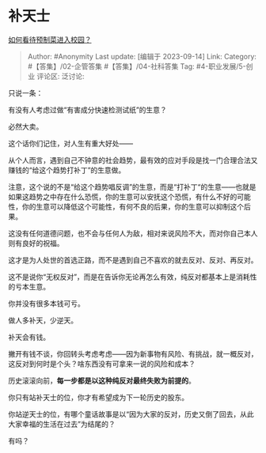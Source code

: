 # 补天士
[如何看待预制菜进入校园？](https://www.zhihu.com/question/620586432/answer/3211543459)

> Author: #Anonymity
> Last update: [编辑于 2023-09-14]
> Link:
> Category: #【答集】/02-企管答集 #【答集】/04-社科答集
> Tag: #4-职业发展/5-创业 
> 评论区:
> 泛讨论:

只说一条：

有没有人考虑过做“有害成分快速检测试纸”的生意？

必然大卖。

这个话你们记住，对人生有重大好处——

从个人而言，遇到自己不钟意的社会趋势，最有效的应对手段是找一门合理合法又赚钱的“给这个趋势打补丁”的生意做。

注意，这个说的不是“给这个趋势唱反调”的生意，而是“打补丁“的生意——也就是如果这趋势之中存在什么恐慌，你的生意可以安抚这个恐慌，有什么不好的可能性，你的生意可以降低这个可能性，有何不良的后果，你的生意可以抑制这个后果。

这没有任何道德问题，也不会与任何人为敌，相对来说风险不大，而对你自己本人则有良好的祝福。

这才是为人处世的首选正路，而不是遇到自己不喜欢的就去反对、反对、再反对。

这不是说你“无权反对”，而是在告诉你无论再怎么有效，纯反对都基本上是消耗性的亏本生意。

你并没有很多本钱可亏。

做人多补天，少逆天。

补天会有钱。

撇开有钱不谈，你回转头考虑考虑——因为新事物有风险、有挑战，就一概反对，这反对到何时是个头？啥东西没有可拿来一说的风险和成本？

历史滚滚向前，**每一步都是以这种纯反对最终失败为前提的**。

你只有站补天士的位，你才有希望成为下一轮历史的股东。

你站逆天士的位，有哪个童话故事是以“因为大家的反对，历史又倒了回去，从此大家幸福的生活在过去”为结尾的？

有吗？
